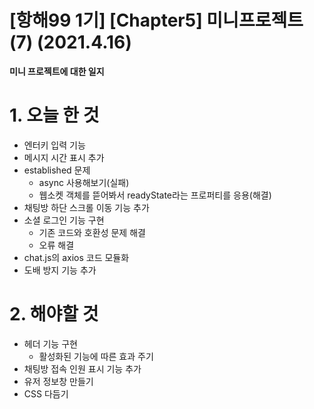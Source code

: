 # [항해99 1기] [Chapter5] 미니프로젝트 (7) (2021.4.16)



**미니 프로젝트에 대한 일지**

# 1. 오늘 한 것

* 엔터키 입력 기능
* 메시지 시간 표시 추가
* established 문제
  * async 사용해보기(실패)
  * 웹소켓 객체를 뜯어봐서 readyState라는 프로퍼티를 응용(해결)
* 채팅방 하단 스크롤 이동 기능 추가
* 소셜 로그인 기능 구현
  * 기존 코드와 호환성 문제 해결
  * 오류 해결
* chat.js의 axios 코드 모듈화
* 도배 방지 기능 추가



# 2. 해야할 것

* 헤더 기능 구현
  * 활성화된 기능에 따른 효과 주기
* 채팅방 접속 인원 표시 기능 추가
* 유저 정보창 만들기
* CSS 다듬기